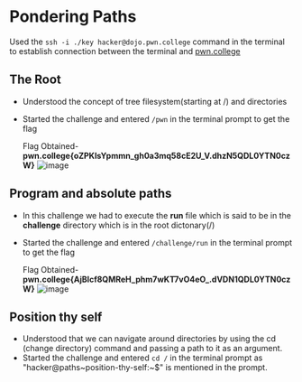 # Pondering Paths  
Used the `ssh -i ./key hacker@dojo.pwn.college` command in the terminal to establish connection between the terminal and [pwn.college](https://pwn.college/)  

## The Root
- Understood the concept of tree filesystem(starting at /) and directories
- Started the challenge and entered `/pwn` in the terminal prompt to get the flag
  
  Flag Obtained- **pwn.college{oZPKIsYpmmn_gh0a3mq58cE2U_V.dhzN5QDL0YTN0czW}**
  ![image](https://github.com/user-attachments/assets/b2d4d97b-bae9-44b0-bdd5-389b5cacc9f8)

## Program and absolute paths
- In this challenge we had to execute the **run** file which is said to be in the **challenge** directory which is in the root dictonary(/)
- Started the challenge and entered `/challenge/run` in the terminal prompt to get the flag

  Flag Obtained- **pwn.college{AjBIcf8QMReH_phm7wKT7vO4eO_.dVDN1QDL0YTN0czW}**
  ![image](https://github.com/user-attachments/assets/002d2136-c741-43b3-ba6d-f8087b1c109f)
## Position thy self
- Understood that we can navigate around directories by using the cd (change directory) command and passing a path to it as an argument.
- Started the challenge and entered `cd /` in the terminal prompt as "hacker@paths~position-thy-self:~$" is mentioned in the prompt.


  
